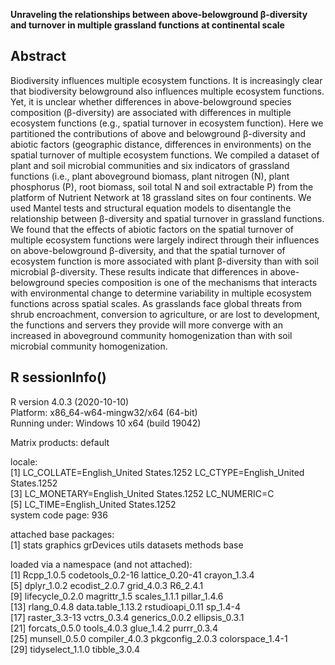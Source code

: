 **Unraveling the relationships between above-belowground β-diversity and turnover in multiple grassland functions at continental scale**


## Abstract
Biodiversity influences multiple ecosystem functions. It is increasingly clear that biodiversity belowground also influences multiple ecosystem functions. Yet, it is unclear whether differences in above-belowground species composition (β-diversity) are associated with differences in multiple ecosystem functions (e.g., spatial turnover in ecosystem function). Here we partitioned the contributions of above and belowground β-diversity and abiotic factors (geographic distance, differences in environments) on the spatial turnover of multiple ecosystem functions. We compiled a dataset of plant and soil microbial communities and six indicators of grassland functions (i.e., plant aboveground biomass, plant nitrogen (N), plant phosphorus (P), root biomass, soil total N and soil extractable P) from the platform of Nutrient Network at 18 grassland sites on four continents. We used Mantel tests and structural equation models to disentangle the relationship between β-diversity and spatial turnover in grassland functions. We found that the effects of abiotic factors on the spatial turnover of multiple ecosystem functions were largely indirect through their influences on above-belowground β-diversity, and that the spatial turnover of ecosystem function is more associated with plant β-diversity than with soil microbial β-diversity. These results indicate that differences in above-belowground species composition is one of the mechanisms that interacts with environmental change to determine variability in multiple ecosystem functions across spatial scales. As grasslands face global threats from shrub encroachment, conversion to agriculture, or are lost to development, the functions and servers they provide will more converge with an increased in aboveground community homogenization than with soil microbial community homogenization.

## R sessionInfo()  
R version 4.0.3 (2020-10-10)  
Platform: x86_64-w64-mingw32/x64 (64-bit)  
Running under: Windows 10 x64 (build 19042)  

Matrix products: default  

locale:  
[1] LC_COLLATE=English_United States.1252  LC_CTYPE=English_United States.1252     
[3] LC_MONETARY=English_United States.1252 LC_NUMERIC=C                            
[5] LC_TIME=English_United States.1252      
system code page: 936

attached base packages:  
[1] stats     graphics  grDevices utils     datasets  methods   base       

loaded via a namespace (and not attached):  
 [1] Rcpp_1.0.5        codetools_0.2-16  lattice_0.20-41   crayon_1.3.4       
 [5] dplyr_1.0.2       ecodist_2.0.7     grid_4.0.3        R6_2.4.1           
 [9] lifecycle_0.2.0   magrittr_1.5      scales_1.1.1      pillar_1.4.6       
[13] rlang_0.4.8       data.table_1.13.2 rstudioapi_0.11   sp_1.4-4           
[17] raster_3.3-13     vctrs_0.3.4       generics_0.0.2    ellipsis_0.3.1     
[21] forcats_0.5.0     tools_4.0.3       glue_1.4.2        purrr_0.3.4        
[25] munsell_0.5.0     compiler_4.0.3    pkgconfig_2.0.3   colorspace_1.4-1   
[29] tidyselect_1.1.0  tibble_3.0.4  
